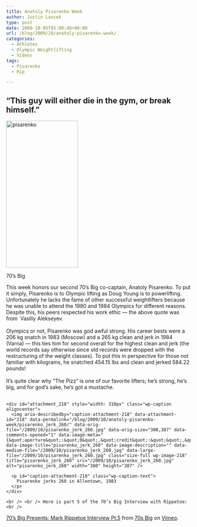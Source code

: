 ```yaml
---
title: Anatoly Pisarenko Week
author: Justin Lascek
type: post
date: 2009-10-05T05:00:48+00:00
url: /blog/2009/10/anatoly-pisarenko-week/
categories:
  - Athletes
  - Olympic Weightlifting
  - Videos
tags:
  - Pisarenko
  - Rip

---
```

## &#8220;This guy will either die in the gym, or break himself.&#8221;

<div id="attachment_217" style="width: 206px" class="wp-caption aligncenter">
  <img aria-describedby="caption-attachment-217" data-attachment-id="217" data-permalink="/blog/2009/10/anatoly-pisarenko-week/pisarenko/" data-orig-file="/2009/10/pisarenko.jpg" data-orig-size="296,604" data-comments-opened="1" data-image-meta="{&quot;aperture&quot;:&quot;0&quot;,&quot;credit&quot;:&quot;&quot;,&quot;camera&quot;:&quot;&quot;,&quot;caption&quot;:&quot;&quot;,&quot;created_timestamp&quot;:&quot;0&quot;,&quot;copyright&quot;:&quot;&quot;,&quot;focal_length&quot;:&quot;0&quot;,&quot;iso&quot;:&quot;0&quot;,&quot;shutter_speed&quot;:&quot;0&quot;,&quot;title&quot;:&quot;&quot;}" data-image-title="pisarenko" data-image-description="" data-medium-file="/2009/10/pisarenko-196x400.jpg" data-large-file="/2009/10/pisarenko.jpg" class="size-medium wp-image-217" title="pisarenko" src="/2009/10/pisarenko-196x400.jpg" alt="pisarenko" width="196" height="400" srcset="/2009/10/pisarenko-196x400.jpg 196w, /2009/10/pisarenko.jpg 296w" sizes="(max-width: 196px) 100vw, 196px" />
  
  <p id="caption-attachment-217" class="wp-caption-text">
    70’s Big
  </p>
</div>


  


<p style="text-align: center">
  <p>
    This week honors our second 70’s Big co-captain, Anatoly Pisarenko. To put it simply, Pisarenko is to Olympic lifting as Doug Young is to powerlifting. Unfortunately he lacks the fame of other successful weightlifters because he was unable to attend the 1980 and 1984 Olympics for different reasons. Despite this, his peers respected his work ethic &#8212; the above quote was from  Vasiliy Alekseyev.<br /> <br /> Olympics or not, Pisarenko was god awful strong. His career bests were a 206 kg snatch in 1983 (Moscow) and a 265 kg clean and jerk in 1984 (Varna) &#8212; this ties him for second overall for the highest clean and jerk (the world records say otherwise since old records were dropped with the restructuring of the weight classes). To put this in perspective for those not familiar with kilograms, he snatched 454.15 lbs and clean and jerked 584.22 pounds!<br /> <br /> It’s quite clear why &#8220;The Pizz&#8221; is one of our favorite lifters; he&rsquo;s strong, he&rsquo;s big, and for god&rsquo;s sake, he&rsquo;s got a mustache.<br /> <br /> 
    
    <div id="attachment_218" style="width: 310px" class="wp-caption aligncenter">
      <img aria-describedby="caption-attachment-218" data-attachment-id="218" data-permalink="/blog/2009/10/anatoly-pisarenko-week/pisarenko_jerk_260/" data-orig-file="/2009/10/pisarenko_jerk_260.jpg" data-orig-size="300,387" data-comments-opened="1" data-image-meta="{&quot;aperture&quot;:&quot;0&quot;,&quot;credit&quot;:&quot;&quot;,&quot;camera&quot;:&quot;&quot;,&quot;caption&quot;:&quot;&quot;,&quot;created_timestamp&quot;:&quot;0&quot;,&quot;copyright&quot;:&quot;&quot;,&quot;focal_length&quot;:&quot;0&quot;,&quot;iso&quot;:&quot;0&quot;,&quot;shutter_speed&quot;:&quot;0&quot;,&quot;title&quot;:&quot;&quot;}" data-image-title="pisarenko_jerk_260" data-image-description="" data-medium-file="/2009/10/pisarenko_jerk_260.jpg" data-large-file="/2009/10/pisarenko_jerk_260.jpg" class="size-full wp-image-218" title="pisarenko_jerk_260" src="/2009/10/pisarenko_jerk_260.jpg" alt="pisarenko_jerk_260" width="300" height="387" />
      
      <p id="caption-attachment-218" class="wp-caption-text">
        Pisarenko jerks 260 in Allentown, 1983
      </p>
    </div>
    
    <br /> <br /> Here is part 5 of the 70’s Big Interview with Rippetoe:<br />
  </p>
  
  <p>
    <a href="http://vimeo.com/6874033">70’s Big Presents: Mark Rippetoe Interview Pt.5</a> from <a href="http://vimeo.com/user2255573">70s Big</a> on <a href="http://vimeo.com">Vimeo</a>.<br />
  </p>
